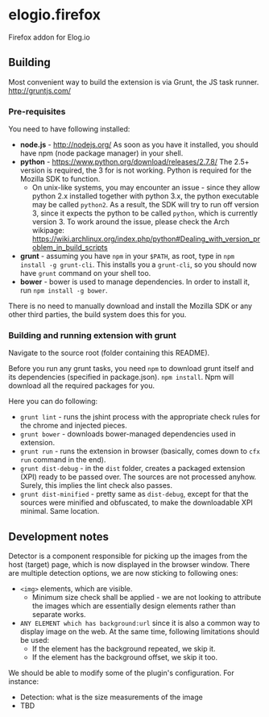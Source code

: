 elogio.firefox
==============

Firefox addon for Elog.io

## Building

Most convenient way to build the extension is via Grunt, the JS task runner. http://gruntjs.com/

### Pre-requisites

You need to have following installed:

 * **node.js** - http://nodejs.org/ As soon as you have it installed, you should have npm (node package manager) in your
   shell.
 * **python** - https://www.python.org/download/releases/2.7.8/ The 2.5+ version is required, the 3 for is not working. Python
   is required for the Mozilla SDK to function.
   * On unix-like systems, you may encounter an issue - since they allow python 2.x installed together with python 3.x,
     the python executable may be called `python2`. As a result, the SDK will try to run off version 3, since it expects
     the python to be called `python`, which is currently version 3.
     To work around the issue, please check the Arch wikipage: https://wiki.archlinux.org/index.php/python#Dealing_with_version_problem_in_build_scripts
 * **grunt** - assuming you have `npm` in your `$PATH`, as root, type in `npm install -g grunt-cli`. This installs you a `grunt-cli`,
   so you should now have `grunt` command on your shell too.
 * **bower** - bower is used to manage dependencies. In order to install it, run `npm install -g bower`.

There is no need to manually download and install the Mozilla SDK or any other third parties, the build system
does this for you.

### Building and running extension with grunt

Navigate to the source root (folder containing this README).

Before you run any grunt tasks, you need `npm` to download grunt itself and its dependencies (specified in package.json).
`npm install`. Npm will download all the required packages for you.

Here you can do following:

 * `grunt lint` - runs the jshint process with the appropriate check rules for the chrome and injected pieces.
 * `grunt bower` - downloads bower-managed dependencies used in extension.
 * `grunt run` - runs the extension in browser (basically, comes down to `cfx run` command in the end).
 * `grunt dist-debug` - in the `dist` folder, creates a packaged extension (XPI) ready to be passed over. The sources
   are not processed anyhow. Surely, this implies the lint check also passes.
 * `grunt dist-minified` - pretty same as `dist-debug`, except for that the sources were minified and obfuscated, to make
   the downloadable XPI minimal. Same location.


## Development notes

Detector is a component responsible for picking up the images from the host (target) page, which is now displayed in the browser window. There are multiple detection options, we are now sticking to following ones: 

 * `<img>` elements, which are visible. 
    * Minimum size check shall be applied - we are not looking to attribute the images which are essentially design elements rather than separate works. 
 * `ANY ELEMENT which has background:url` since it is also a common way to display image on the web. At the same time, following limitations should be used: 
    * If the element has the background repeated, we skip it. 
    * If the element has the background offset, we skip it too. 


We should be able to modify some of the plugin's configuration. For instance: 
 * Detection: what is the size measurements of the image 
 * TBD
